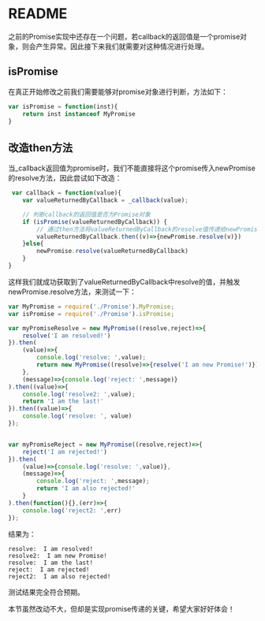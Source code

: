 # README

之前的Promise实现中还存在一个问题，若callback的返回值是一个promise对象，则会产生异常。因此接下来我们就需要对这种情况进行处理。

## isPromise

在真正开始修改之前我们需要能够对promise对象进行判断，方法如下：

```javascript
var isPromise = function(inst){
    return inst instanceof MyPromise
}
```

## 改造then方法

当\_callback返回值为promise时，我们不能直接将这个promise传入newPromise的resolve方法，因此尝试如下改造：

```javascript
 var callback = function(value){
    var valueReturnedByCallback = _callback(value);

    // 判断callback的返回值是否为Promise对象
    if (isPromise(valueReturnedByCallback)) {
        // 通过then方法将valueReturnedByCallback的resolve值传递给newPromise，并执行resolve
        valueReturnedByCallback.then((v)=>{newPromise.resolve(v)})
    }else{
        newPromise.resolve(valueReturnedByCallback)
    }
}
```

这样我们就成功获取到了valueReturnedByCallback中resolve的值，并触发newPromise.resolve方法，来测试一下：

```javascript
var MyPromise = require('./Promise').MyPromise;
var isPromise = require('./Promise').isPromise;

var myPromiseResolve = new MyPromise((resolve,reject)=>{  
    resolve('I am resolved!')
}).then(
    (value)=>{
        console.log('resolve: ',value);
        return new MyPromise((resolve)=>{resolve('I am new Promise!')})
    },
    (message)=>{console.log('reject: ',message)}
).then((value)=>{
    console.log('resolve2: ',value);
    return 'I am the last!'
}).then((value)=>{
    console.log('resolve: ', value)
});


var myPromiseReject = new MyPromise((resolve,reject)=>{  
    reject('I am rejected!')
}).then(
    (value)=>{console.log('resolve: ',value)},
    (message)=>{
        console.log('reject: ',message);
        return 'I am also rejected!'
    }
).then(function(){},(err)=>{
    console.log('reject2: ',err)
});
```

结果为：

```text
resolve:  I am resolved!
resolve2:  I am new Promise!
resolve:  I am the last!
reject:  I am rejected!
reject2:  I am also rejected!
```

测试结果完全符合预期。

本节虽然改动不大，但却是实现promise传递的关键，希望大家好好体会！

